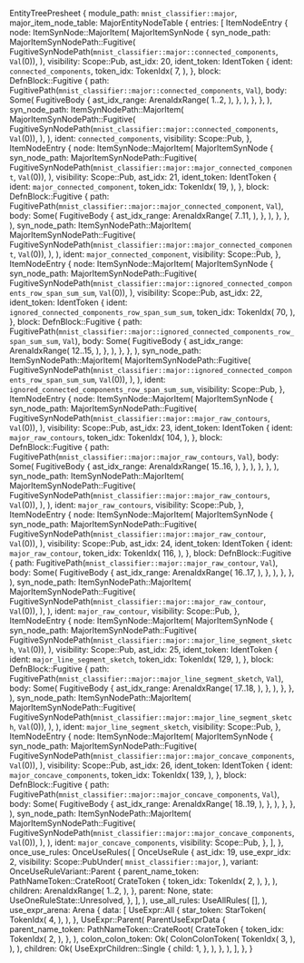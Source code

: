 EntityTreePresheet {
    module_path: `mnist_classifier::major`,
    major_item_node_table: MajorEntityNodeTable {
        entries: [
            ItemNodeEntry {
                node: ItemSynNode::MajorItem(
                    MajorItemSynNode {
                        syn_node_path: MajorItemSynNodePath::Fugitive(
                            FugitiveSynNodePath(`mnist_classifier::major::connected_components`, `Val`(0)),
                        ),
                        visibility: Scope::Pub,
                        ast_idx: 20,
                        ident_token: IdentToken {
                            ident: `connected_components`,
                            token_idx: TokenIdx(
                                7,
                            ),
                        },
                        block: DefnBlock::Fugitive {
                            path: FugitivePath(`mnist_classifier::major::connected_components`, `Val`),
                            body: Some(
                                FugitiveBody {
                                    ast_idx_range: ArenaIdxRange(
                                        1..2,
                                    ),
                                },
                            ),
                        },
                    },
                ),
                syn_node_path: ItemSynNodePath::MajorItem(
                    MajorItemSynNodePath::Fugitive(
                        FugitiveSynNodePath(`mnist_classifier::major::connected_components`, `Val`(0)),
                    ),
                ),
                ident: `connected_components`,
                visibility: Scope::Pub,
            },
            ItemNodeEntry {
                node: ItemSynNode::MajorItem(
                    MajorItemSynNode {
                        syn_node_path: MajorItemSynNodePath::Fugitive(
                            FugitiveSynNodePath(`mnist_classifier::major::major_connected_component`, `Val`(0)),
                        ),
                        visibility: Scope::Pub,
                        ast_idx: 21,
                        ident_token: IdentToken {
                            ident: `major_connected_component`,
                            token_idx: TokenIdx(
                                19,
                            ),
                        },
                        block: DefnBlock::Fugitive {
                            path: FugitivePath(`mnist_classifier::major::major_connected_component`, `Val`),
                            body: Some(
                                FugitiveBody {
                                    ast_idx_range: ArenaIdxRange(
                                        7..11,
                                    ),
                                },
                            ),
                        },
                    },
                ),
                syn_node_path: ItemSynNodePath::MajorItem(
                    MajorItemSynNodePath::Fugitive(
                        FugitiveSynNodePath(`mnist_classifier::major::major_connected_component`, `Val`(0)),
                    ),
                ),
                ident: `major_connected_component`,
                visibility: Scope::Pub,
            },
            ItemNodeEntry {
                node: ItemSynNode::MajorItem(
                    MajorItemSynNode {
                        syn_node_path: MajorItemSynNodePath::Fugitive(
                            FugitiveSynNodePath(`mnist_classifier::major::ignored_connected_components_row_span_sum_sum`, `Val`(0)),
                        ),
                        visibility: Scope::Pub,
                        ast_idx: 22,
                        ident_token: IdentToken {
                            ident: `ignored_connected_components_row_span_sum_sum`,
                            token_idx: TokenIdx(
                                70,
                            ),
                        },
                        block: DefnBlock::Fugitive {
                            path: FugitivePath(`mnist_classifier::major::ignored_connected_components_row_span_sum_sum`, `Val`),
                            body: Some(
                                FugitiveBody {
                                    ast_idx_range: ArenaIdxRange(
                                        12..15,
                                    ),
                                },
                            ),
                        },
                    },
                ),
                syn_node_path: ItemSynNodePath::MajorItem(
                    MajorItemSynNodePath::Fugitive(
                        FugitiveSynNodePath(`mnist_classifier::major::ignored_connected_components_row_span_sum_sum`, `Val`(0)),
                    ),
                ),
                ident: `ignored_connected_components_row_span_sum_sum`,
                visibility: Scope::Pub,
            },
            ItemNodeEntry {
                node: ItemSynNode::MajorItem(
                    MajorItemSynNode {
                        syn_node_path: MajorItemSynNodePath::Fugitive(
                            FugitiveSynNodePath(`mnist_classifier::major::major_raw_contours`, `Val`(0)),
                        ),
                        visibility: Scope::Pub,
                        ast_idx: 23,
                        ident_token: IdentToken {
                            ident: `major_raw_contours`,
                            token_idx: TokenIdx(
                                104,
                            ),
                        },
                        block: DefnBlock::Fugitive {
                            path: FugitivePath(`mnist_classifier::major::major_raw_contours`, `Val`),
                            body: Some(
                                FugitiveBody {
                                    ast_idx_range: ArenaIdxRange(
                                        15..16,
                                    ),
                                },
                            ),
                        },
                    },
                ),
                syn_node_path: ItemSynNodePath::MajorItem(
                    MajorItemSynNodePath::Fugitive(
                        FugitiveSynNodePath(`mnist_classifier::major::major_raw_contours`, `Val`(0)),
                    ),
                ),
                ident: `major_raw_contours`,
                visibility: Scope::Pub,
            },
            ItemNodeEntry {
                node: ItemSynNode::MajorItem(
                    MajorItemSynNode {
                        syn_node_path: MajorItemSynNodePath::Fugitive(
                            FugitiveSynNodePath(`mnist_classifier::major::major_raw_contour`, `Val`(0)),
                        ),
                        visibility: Scope::Pub,
                        ast_idx: 24,
                        ident_token: IdentToken {
                            ident: `major_raw_contour`,
                            token_idx: TokenIdx(
                                116,
                            ),
                        },
                        block: DefnBlock::Fugitive {
                            path: FugitivePath(`mnist_classifier::major::major_raw_contour`, `Val`),
                            body: Some(
                                FugitiveBody {
                                    ast_idx_range: ArenaIdxRange(
                                        16..17,
                                    ),
                                },
                            ),
                        },
                    },
                ),
                syn_node_path: ItemSynNodePath::MajorItem(
                    MajorItemSynNodePath::Fugitive(
                        FugitiveSynNodePath(`mnist_classifier::major::major_raw_contour`, `Val`(0)),
                    ),
                ),
                ident: `major_raw_contour`,
                visibility: Scope::Pub,
            },
            ItemNodeEntry {
                node: ItemSynNode::MajorItem(
                    MajorItemSynNode {
                        syn_node_path: MajorItemSynNodePath::Fugitive(
                            FugitiveSynNodePath(`mnist_classifier::major::major_line_segment_sketch`, `Val`(0)),
                        ),
                        visibility: Scope::Pub,
                        ast_idx: 25,
                        ident_token: IdentToken {
                            ident: `major_line_segment_sketch`,
                            token_idx: TokenIdx(
                                129,
                            ),
                        },
                        block: DefnBlock::Fugitive {
                            path: FugitivePath(`mnist_classifier::major::major_line_segment_sketch`, `Val`),
                            body: Some(
                                FugitiveBody {
                                    ast_idx_range: ArenaIdxRange(
                                        17..18,
                                    ),
                                },
                            ),
                        },
                    },
                ),
                syn_node_path: ItemSynNodePath::MajorItem(
                    MajorItemSynNodePath::Fugitive(
                        FugitiveSynNodePath(`mnist_classifier::major::major_line_segment_sketch`, `Val`(0)),
                    ),
                ),
                ident: `major_line_segment_sketch`,
                visibility: Scope::Pub,
            },
            ItemNodeEntry {
                node: ItemSynNode::MajorItem(
                    MajorItemSynNode {
                        syn_node_path: MajorItemSynNodePath::Fugitive(
                            FugitiveSynNodePath(`mnist_classifier::major::major_concave_components`, `Val`(0)),
                        ),
                        visibility: Scope::Pub,
                        ast_idx: 26,
                        ident_token: IdentToken {
                            ident: `major_concave_components`,
                            token_idx: TokenIdx(
                                139,
                            ),
                        },
                        block: DefnBlock::Fugitive {
                            path: FugitivePath(`mnist_classifier::major::major_concave_components`, `Val`),
                            body: Some(
                                FugitiveBody {
                                    ast_idx_range: ArenaIdxRange(
                                        18..19,
                                    ),
                                },
                            ),
                        },
                    },
                ),
                syn_node_path: ItemSynNodePath::MajorItem(
                    MajorItemSynNodePath::Fugitive(
                        FugitiveSynNodePath(`mnist_classifier::major::major_concave_components`, `Val`(0)),
                    ),
                ),
                ident: `major_concave_components`,
                visibility: Scope::Pub,
            },
        ],
    },
    once_use_rules: OnceUseRules(
        [
            OnceUseRule {
                ast_idx: 19,
                use_expr_idx: 2,
                visibility: Scope::PubUnder(
                    `mnist_classifier::major`,
                ),
                variant: OnceUseRuleVariant::Parent {
                    parent_name_token: PathNameToken::CrateRoot(
                        CrateToken {
                            token_idx: TokenIdx(
                                2,
                            ),
                        },
                    ),
                    children: ArenaIdxRange(
                        1..2,
                    ),
                },
                parent: None,
                state: UseOneRuleState::Unresolved,
            },
        ],
    ),
    use_all_rules: UseAllRules(
        [],
    ),
    use_expr_arena: Arena {
        data: [
            UseExpr::All {
                star_token: StarToken(
                    TokenIdx(
                        4,
                    ),
                ),
            },
            UseExpr::Parent(
                ParentUseExprData {
                    parent_name_token: PathNameToken::CrateRoot(
                        CrateToken {
                            token_idx: TokenIdx(
                                2,
                            ),
                        },
                    ),
                    colon_colon_token: Ok(
                        ColonColonToken(
                            TokenIdx(
                                3,
                            ),
                        ),
                    ),
                    children: Ok(
                        UseExprChildren::Single {
                            child: 1,
                        },
                    ),
                },
            ),
        ],
    },
}